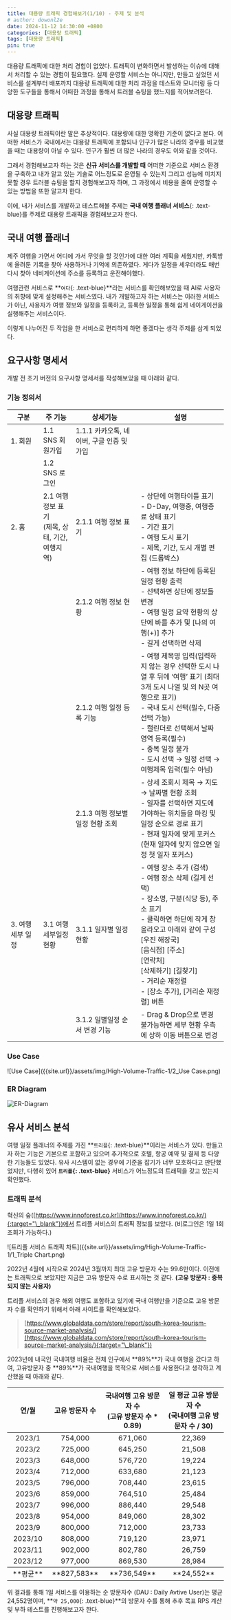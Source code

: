 ```yaml
---
title: 대용량 트래픽 경험해보기(1/10) - 주제 및 분석
# author: dowonl2e
date: 2024-11-12 14:30:00 +0800
categories: [대용량 트래픽]
tags: [대용량 트래픽]
pin: true
---
```


대용량 트래픽에 대한 처리 경험이 없었다. 트래픽이 변화하면서 발생하는 이슈에 대해서 처리할 수 있는 경험이 필요했다. 실제 운영할 서비스는 아니지만, 만들고 싶었던 서비스를 설계부터 배포까지 대용량 트래픽에 대한 처리 과정을 테스트와 모니터링 등 다양한 도구들을 통해서 어떠한 과정을 통해서 트러블 슈팅을 했느지를 적어보려한다.

## **대용량 트래픽**

사실 대용량 트래픽이란 말은 추상적이다. 대용량에 대한 명확한 기준이 없다고 본다. 어떠한 서비스가 국내에서는 대용량 트래픽에 포함되나 인구가 많은 나라의 경우를 비교했을 때는 대용량이 아닐 수 있다. 인구가 훨씬 더 많은 나라의 경우도 이와 같을 것이다.

그래서 경험해보고자 하는 것은 **신규 서비스를 개발할 때** 어떠한 기준으로 서비스 환경을 구축하고 내가 알고 있는 기술로 어느정도로 운영될 수 있는지 그리고 성능에 미치지 못할 경우 트러블 슈팅을 할지 경험해보고자 하며, 그 과정에서 비용을 줄여 운영할 수 있는 방법을 또한 알고자 한다.

이에, 내가 서비스를 개발하고 테스트해볼 주제는 **국내 여행 플래너 서비스**{: .text-blue}를 주제로 대용량 트래픽을 경험해보고자 한다.

## **국내 여행 플래너**

제주 여행을 가면서 어디에 가서 무엇을 할 것인가에 대한 여러 계획을 세웠지만, 카톡방에 올려둔 기록을 찾아 사용하거나 기억에 의존하였다. 게다가 일정을 세우더라도 매번 다시 찾아 네비게이션에 주소를 등록하고 운전해야했다.

여행관련 서비스로 **`여다`{: .text-blue}**라는 서비스를 확인해보았을 때 AI로 사용자의 취향에 맞게 설정해주는 서비스였다. 내가 개발하고자 하는 서비스는 이러한 서비스가 아닌, 사용자가 여행 정보와 일정을 등록하고, 등록한 일정을 통해 쉽게 네이게이션을 실행해주는 서비스이다.

이렇게 나누어진 두 작업을 한 서비스로 편리하게 하면 좋겠다는 생각 주제를 삼게 되었다.

## **요구사항 명세서**

개발 전 초기 버전의 요구사항 명세서를 작성해보았을 때 아래와 같다.

### **기능 정의서**

<table>
  <colgroup>
    <col width="15%" />
    <col width="15%" />
    <col width="30%" />
    <col width="40%" />
  </colgroup>
  <thead>
    <tr class="header">
      <th style="text-align:center">구분</th>
      <th style="text-align:center">주 기능</th>
      <th style="text-align:center">상세기능</th>
      <th style="text-align:center">설명</th>
    </tr>
  </thead>
  <tbody>
    <tr>
      <td markdown="span">1. 회원</td>
      <td markdown="span">1.1 SNS 회원가입</td>
      <td markdown="span">1.1.1 카카오톡, 네이버, 구글 인증 및 가입</td>
      <td markdown="span"></td>
    </tr>
    <tr>
      <td markdown="span"></td>
      <td markdown="span">1.2 SNS 로그인</td>
      <td markdown="span"></td>
      <td markdown="span"></td>
    </tr>
    <tr>
      <td markdown="span">2. 홈</td>
      <td markdown="span">2.1 여행 정보 표기<br/>(제목, 상태, 기간, 여행지역)</td>
      <td markdown="span">2.1.1 여행 정보 표기</td>
      <td markdown="span">
        - 상단에 여행타이틀 표기<br />
        - D-Day, 여행중, 여행종료 상태 표기<br />
        - 기간 표기<br />
        - 여행 도시 표기<br />
        - 제목, 기간, 도시 개별 편집 (드롭박스)
      </td>
    </tr>
    <tr>
      <td markdown="span"></td>
      <td markdown="span"></td>
      <td markdown="span">2.1.2 여행 정보 현황</td>
      <td markdown="span">
        - 여행 정보 하단에 등록된 일정 현황 출력<br />
        - 선택하면 상단에 정보들 변경<br />
        - 여행 일정 요약 현황의 상단에 바를 추가 및 [나의 여행(+)] 추가<br />
        - 길게 선택하면 삭제
      </td>
    </tr>
    <tr>
      <td markdown="span"></td>
      <td markdown="span"></td>
      <td markdown="span">2.1.2 여행 일정 등록 기능</td>
      <td markdown="span">
        - 여행 제목명 입력(입력하지 않는 경우 선택한 도시 나열 후 뒤에 ‘여행’ 표기 (최대 3개 도시 나열 및 외 N곳 여행으로 표기)<br />
        - 국내 도시 선택(필수, 다중 선택 가능)<br />
        - 캘린더로 선택해서 날짜 영역 등록(필수)<br />
        - 중복 일정 불가<br />
        - 도시 선택 → 일정 선택 → 여행제목 입력(필수 아님)
      </td>
    </tr>
    <tr>
      <td markdown="span"></td>
      <td markdown="span"></td>
      <td markdown="span">2.1.3 여행 정보별 일정 현황 조회</td>
      <td markdown="span">
        - 상세 조회시 제목 → 지도 → 날짜별 현황 조회<br />
        - 일자를 선택하면 지도에 가야하는 위치들을 마킹 및 일정 순으로 경로 표기<br />
        - 현재 일자에 맞게 포커스(현재 일자에 맞지 않으면 일정 첫 일자 포커스)
      </td>
    </tr>
    <tr>
      <td markdown="span">3. 여행 세부 일정</td>
      <td markdown="span">3.1 여행 세부일정 현황</td>
      <td markdown="span">3.1.1 일자별 일정 현황</td>
      <td markdown="span">
        - 여행 장소 추가 (검색)<br />
        - 여행 장소 삭제 (길게 선택)<br />
        - 장소명, 구분(식당 등), 주소 표기<br />
        - 클릭하면 하단에 작게 창 올라오고 아래와 같이 구성<br />
            [우진 해장국]<br />
            [음식점] [주소]<br />
            [연락처]<br />
            [삭제하기] [길찾기]<br />
        - 거리순 재정렬<br />
        - [장소 추가], [거리순 재정렬] 버튼
      </td>
    </tr>
    <tr>
      <td markdown="span"></td>
      <td markdown="span"></td>
      <td markdown="span">3.1.2 일별일정 순서 변경 기능</td>
      <td markdown="span">
        - Drag & Drop으로 변경 불가능하면 세부 현황 우측에 상하 이동 버튼으로 변경
      </td>
    </tr>
  </tbody>
</table>

### **Use Case**

![Use Case]({{site.url}}/assets/img/High-Volume-Traffic-1/2_Use Case.png)

### **ER Diagram**

![ER-Diagram]({{site.url}}/assets/img/High-Volume-Traffic-1/3_ER-Diagram.png)

## **유사 서비스 분석**

여행 일정 플래너의 주제를 가진 **`트리플`{: .text-blue}**이라는 서비스가 있다. 만들고자 하는 기능은 기본으로 포함하고 있으며 추가적으로 호텔, 항공 예약 및  결제 등 다양한 기능들도 있었다. 유사 시스템이 없는 경우에 기준을 잡기가 너무 모호하다고 판단했었지만, 다행히 있어 **`트리플`{: .text-blue}** 서비스가 어느정도의 트래픽을 갖고 있는지 확인했다.

### **트래픽 분석**

혁신의 숲([https://www.innoforest.co.kr](https://www.innoforest.co.kr/){:target="\_blank"})에서 트리플 서비스의 트래픽 정보를 보았다. (비로그인은 1일 1회 조회가 가능하다.)

![트리플 서비스 트래픽 차트]({{site.url}}/assets/img/High-Volume-Traffic-1/1_Triple Chart.png)

2022년 4월에 시작으로 2024년 3월까지 최대 고유 방문자 수는 99.6만이다. 이전에는 트래픽으로 보았지만 지금은 고유 방문자 수로 표시하는 것 같다. **(고유 방문자 : 중복되지 않는 사용자)** 

트리플 서비스의 경우 해외 여행도 포함하고 있기에 국내 여행만을 기준으로 고유 방문자 수를 확인하기 위해서 아래 사이트를 확인해보았다.
> [https://www.globaldata.com/store/report/south-korea-tourism-source-market-analysis/](https://www.globaldata.com/store/report/south-korea-tourism-source-market-analysis/){:target="\_blank"})

2023년에 내국인 국내여행 비율은 전체 인구에서 **89%**가 국내 여행을 갔다고 하여, 고유방문자 중 **89%**가 국내여행을 목적으로 서비스를 사용한다고 생각하고 계산했을 때 아래와 같다.

<table>
  <colgroup>
    <col width="20%" />
    <col width="20%" />
    <col width="30%" />
    <col width="30%" />
  </colgroup>
  <thead>
    <tr class="header">
      <th style="text-align:center">연/월</th>
      <th style="text-align:center">고유 방문자 수</th>
      <th style="text-align:center">국내여행 고유 방문자 수<br />(고유 방문자 수 * 0.89)</th>
      <th style="text-align:center">일 평균 고유 방문자 수<br />(국내여행 고유 방문자 수 / 30)</th>
    </tr>
  </thead>
  <tbody>
    <tr>
      <td markdown="span" style="text-align:center">2023/1</td>
      <td markdown="span" style="text-align:center">754,000</td>
      <td markdown="span" style="text-align:center">671,060</td>
      <td markdown="span" style="text-align:center">22,369</td>
    </tr>
    <tr>
      <td markdown="span" style="text-align:center">2023/2</td>
      <td markdown="span" style="text-align:center">725,000</td>
      <td markdown="span" style="text-align:center">645,250</td>
      <td markdown="span" style="text-align:center">21,508</td>
    </tr>
    <tr>
      <td markdown="span" style="text-align:center">2023/3</td>
      <td markdown="span" style="text-align:center">648,000</td>
      <td markdown="span" style="text-align:center">576,720</td>
      <td markdown="span" style="text-align:center">19,224</td>
    </tr>
    <tr>
      <td markdown="span" style="text-align:center">2023/4</td>
      <td markdown="span" style="text-align:center">712,000</td>
      <td markdown="span" style="text-align:center">633,680</td>
      <td markdown="span" style="text-align:center">21,123</td>
    </tr>
    <tr>
      <td markdown="span" style="text-align:center">2023/5</td>
      <td markdown="span" style="text-align:center">796,000</td>
      <td markdown="span" style="text-align:center">708,440</td>
      <td markdown="span" style="text-align:center">23,615</td>
    </tr>
    <tr>
      <td markdown="span" style="text-align:center">2023/6</td>
      <td markdown="span" style="text-align:center">859,000</td>
      <td markdown="span" style="text-align:center">764,510</td>
      <td markdown="span" style="text-align:center">25,484</td>
    </tr>
    <tr>
      <td markdown="span" style="text-align:center">2023/7</td>
      <td markdown="span" style="text-align:center">996,000</td>
      <td markdown="span" style="text-align:center">886,440</td>
      <td markdown="span" style="text-align:center">29,548</td>
    </tr>
    <tr>
      <td markdown="span" style="text-align:center">2023/8</td>
      <td markdown="span" style="text-align:center">954,000</td>
      <td markdown="span" style="text-align:center">849,060</td>
      <td markdown="span" style="text-align:center">28,302</td>
    </tr>
    <tr>
      <td markdown="span" style="text-align:center">2023/9</td>
      <td markdown="span" style="text-align:center">800,000</td>
      <td markdown="span" style="text-align:center">712,000</td>
      <td markdown="span" style="text-align:center">23,733</td>
    </tr>
    <tr>
      <td markdown="span" style="text-align:center">2023/10</td>
      <td markdown="span" style="text-align:center">808,000</td>
      <td markdown="span" style="text-align:center">719,120</td>
      <td markdown="span" style="text-align:center">23,971</td>
    </tr>
    <tr>
      <td markdown="span" style="text-align:center">2023/11</td>
      <td markdown="span" style="text-align:center">902,000</td>
      <td markdown="span" style="text-align:center">802,780</td>
      <td markdown="span" style="text-align:center">26,759</td>
    </tr>
    <tr>
      <td markdown="span" style="text-align:center">2023/12</td>
      <td markdown="span" style="text-align:center">977,000</td>
      <td markdown="span" style="text-align:center">869,530</td>
      <td markdown="span" style="text-align:center">28,984</td>
    </tr>
  </tbody>
  <tfooter>
    <tr>
      <td markdown="span" style="text-align:center">**평균**</td>
      <td markdown="span" style="text-align:center">**827,583**</td>
      <td markdown="span" style="text-align:center">**736,549**</td>
      <td markdown="span" style="text-align:center">**24,552**</td>
    </tr>
  </tfooter>
</table>

위 결과를 통해 1일 서비스를 이용하는 순 방문자수 (DAU : Daily Avtive User)는 평균 24,552명이며, **`약 25,000`{: .text-blue}**의 방문자 수를 통해 추후 목표 RPS 계산 및 부하 테스트를 진행해보고자 한다.